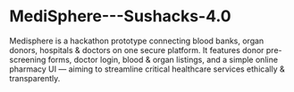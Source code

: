 # MediSphere---Sushacks-4.0
Medisphere is a hackathon prototype connecting blood banks, organ donors, hospitals &amp; doctors on one secure platform. It features donor pre-screening forms, doctor login, blood &amp; organ listings, and a simple online pharmacy UI — aiming to streamline critical healthcare services ethically &amp; transparently.
